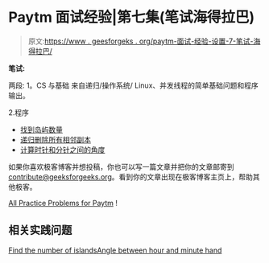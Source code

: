 # Paytm 面试经验|第七集(笔试海得拉巴)

> 原文:[https://www . geesforgeks . org/paytm-面试-经验-设置-7-笔试-海得拉巴/](https://www.geeksforgeeks.org/paytm-interview-experience-set-7-written-test-hyderabad/)

**笔试:**

两段:
1。CS 与基础
来自递归/操作系统/ Linux、并发线程的简单基础问题和程序输出。

2.程序

*   [找到岛屿数量](https://practice.geeksforgeeks.org/problems/find-the-number-of-islands/1)
*   [递归删除所有相邻副本](https://practice.geeksforgeeks.org/problems/consecutive-elements/0)
*   [计算时针和分针之间的角度](https://practice.geeksforgeeks.org/problems/angle-between-hour-and-minute-hand/0)

如果你喜欢极客博客并想投稿，你也可以写一篇文章并把你的文章邮寄到 contribute@geeksforgeeks.org。看到你的文章出现在极客博客主页上，帮助其他极客。

[All Practice Problems for Paytm](https://practice.geeksforgeeks.org/company/Paytm/) !

## 相关实践问题

[Find the number of islands](https://practice.geeksforgeeks.org/problems/find-the-number-of-islands/1)[Angle between hour and minute hand](https://practice.geeksforgeeks.org/problems/angle-between-hour-and-minute-hand/0)